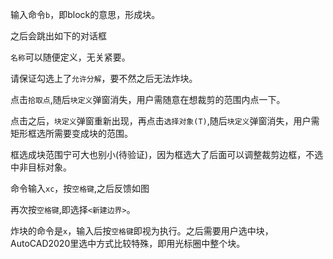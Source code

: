 输入命令``b``，即block的意思，形成块。

之后会跳出如下的对话框



``名称``可以随便定义，无关紧要。

请保证勾选上了``允许分解``，要不然之后无法炸块。

点击```拾取点```,随后```块定义```弹窗消失，用户需随意在想裁剪的范围内点一下。

点击之后，```块定义```弹窗重新出现，再点击``选择对象(T)``,随后```块定义```弹窗消失，用户需矩形框选所需要变成块的范围。

框选成块范围宁可大也别小(待验证)，因为框选大了后面可以调整裁剪边框，不选中非目标对象。

命令输入```xc```，按```空格键```,之后反馈如图



再次按```空格键```,即选择```<新建边界>```。

炸块的命令是``x``，输入后按```空格键```即视为执行。之后需要用户选中块，AutoCAD2020里选中方式比较特殊，即用光标圈中整个块。

